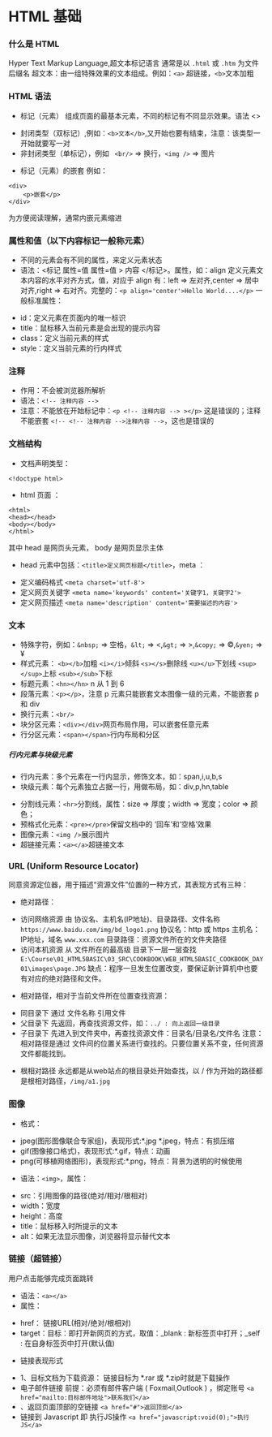 # HTML 基础

### 什么是 HTML
Hyper Text Markup Language,超文本标记语言
通常是以  `.html` 或  `.htm` 为文件后缀名
超文本：由一组特殊效果的文本组成。例如：`<a>` 超链接，`<b>`文本加粗
### HTML 语法
* 标记（元素）
组成页面的最基本元素，不同的标记有不同显示效果。语法  <> 
- 封闭类型（双标记）,例如：`<b>文本</b>`,又开始也要有结束，注意：该类型一开始就要写一对
- 非封闭类型（单标记），例如 ` <br/>` => 换行，`<img />` => 图片
* 标记（元素）的嵌套
例如：
```
<div>
	<p>嵌套</p>
</div>
```
为方便阅读理解，通常内嵌元素缩进
### 属性和值（以下内容标记一般称元素）
* 不同的元素会有不同的属性，来定义元素状态
* 语法：<标记  属性=值  属性=值 > 内容   </标记>。属性，如：align 定义元素文本内容的水平对齐方式，值，对应于 align 有：left => 左对齐,center => 居中对齐,right => 右对齐。完整的：`<p align='center'>Hello World....</p>`
一般标准属性： 
- id：定义元素在页面内的唯一标识
- title：鼠标移入当前元素是会出现的提示内容
- class：定义当前元素的样式
- style：定义当前元素的行内样式
### 注释
* 作用：不会被浏览器所解析
* 语法：`<!-- 注释内容 -->`
* 注意：不能放在开始标记中：`<p <!-- 注释内容 --> ></p>` 这是错误的；注释不能嵌套 `<!-- <!-- 注释内容 -->注释内容 -->`，这也是错误的
### 文档结构
* 文档声明类型：
```
<!doctype html>
```
* html 页面  ：
```
<html>
<head></head>
<body></body>
</html>
```
其中 head 是网页头元素， body 是网页显示主体
* head 元素中包括：`<title>定义网页标题</title>`，meta ：
- 定义编码格式 `<meta charset='utf-8'>` 
- 定义网页关键字	`<meta name='keywords' content='关键字1，关键字2'>`
- 定义网页描述 `<meta name='description' content='需要描述的内容'>`
### 文本
* 特殊字符，例如：`&nbsp;` => 空格，`&lt;` => <,`&gt;` => >,`&copy;` => ©,`&yen;` => ¥
* 样式元素：
`<b></b>`加粗
`<i></i>`倾斜
`<s></s>`删除线
`<u></u>`下划线
`<sup></sup>`上标
`<sub></sub>`下标
* 标题元素：`<hn></hn>` n 从 1 到 6 
* 段落元素：`<p></p>`，注意 p 元素只能嵌套文本图像一级的元素，不能嵌套 p 和  div
* 换行元素：`<br/>`
* 块分区元素：`<div></div>`网页布局作用，可以嵌套任意元素
* 行分区元素：`<span></span>`行内布局和分区
##### 行内元素与块级元素
- 行内元素：多个元素在一行内显示，修饰文本，如：span,i,u,b,s
- 块级元素：每个元素独立占据一行，用做布局，如：div,p,hn,table
* 分割线元素：`<hr>`分割线，属性：size => 厚度；width => 宽度；color => 颜色；
* 预格式化元素：`<pre></pre>`保留文档中的 ‘回车’和‘空格’效果 
* 图像元素：`<img />`展示图片
* 超链接元素：`<a></a>`超链接文本
### URL (Uniform Resource Locator)
同意资源定位器，用于描述“资源文件”位置的一种方式，其表现方式有三种：
* 绝对路径：
- 访问网络资源
由 协议名、主机名(IP地址)、目录路径、文件名称
`https://www.baidu.com/img/bd_logo1.png`
协议名：http 或 https
主机名：IP地址，域名
`www.xxx.com`
目录路径：资源文件所在的文件夹路径
- 访问本机资源
 从 文件所在的最高级 目录下一层一层查找
`E:\Course\01_HTML5BASIC\03_SRC\COOKBOOK\WEB_HTML5BASIC_COOKBOOK_DAY01\images\page.JPG`
缺点：程序一旦发生位置改变，要保证新计算机中也要有对应的绝对路径和文件。
* 相对路径，相对于当前文件所在位置查找资源：
- 同目录下
         通过 文件名称 引用文件
- 父目录下
           先返回，再查找资源文件，如：`../ : 向上返回一级目录`
- 子目录下
           先进入到文件夹中，再查找资源文件：目录名/目录名/文件名
注意：相对路径是通过 文件间的位置关系进行查找的。只要位置关系不变，任何资源文件都能找到。
* 根相对路径
永远都是从web站点的根目录处开始查找，以 / 作为开始的路径都是根相对路径，`/img/a1.jpg`
### 图像
* 格式：
- jpeg(图形图像联合专家组)，表现形式:*.jpg  *.jpeg，特点：有损压缩	
- gif(图像接口格式)，表现形式:*.gif，特点：动画
- png(可移植网络图形)，表现形式:*.png，特点：背景为透明的时候使用
* 语法：`<img>`，属性：
- src：引用图像的路径(绝对/相对/根相对)
- width：宽度
- height：高度
- title：鼠标移入时所提示的文本
- alt：如果无法显示图像，浏览器将显示替代文本
### 链接（超链接）
用户点击能够完成页面跳转
* 语法：`<a></a>`
* 属性：
- href： 链接URL(相对/绝对/根相对)
- target：目标：即打开新网页的方式，取值：_blank : 新标签页中打开；_self : 在自身标签页中打开(默认值)
* 链接表现形式
- 1、目标文档为下载资源：
	链接目标为 *.rar 或 *.zip时就是下载操作
- 电子邮件链接
	前提：必须有邮件客户端 ( Foxmail,Outlook ) ，绑定账号
	`<a href="mailto:目标邮件地址">联系我们</a>`
- 、返回页面顶部的空链接
	`<a href="#">返回顶部</a>`
- 链接到 Javascript
  	即 执行JS操作
    `<a href="javascript:void(0);">执行JS</a>`
